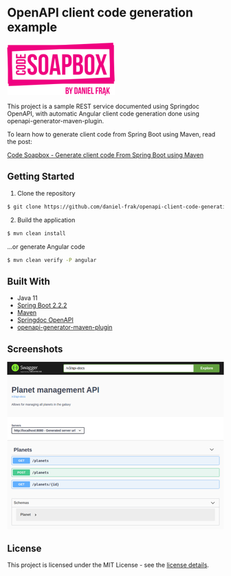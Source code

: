 # OpenAPI client code generation example

![Code Soapbox logo](readme-images/logo.png)

This project is a sample REST service documented using Springdoc OpenAPI, 
with automatic Angular client code generation done using openapi-generator-maven-plugin.

To learn how to generate client code from Spring Boot using Maven, read the post:

[Code Soapbox - Generate client code From Spring Boot using Maven](https://code.danielfrak.com/generate-client-code-from-spring-boot-using-maven/)

## Getting Started

1. Clone the repository
```bash
$ git clone https://github.com/daniel-frak/openapi-client-code-generation.git
```

2. Build the application
```bash
$ mvn clean install
```

...or generate Angular code
```bash
$ mvn clean verify -P angular
```

## Built With

* Java 11
* [Spring Boot 2.2.2](https://start.spring.io/)
* [Maven](https://maven.apache.org/)
* [Springdoc OpenAPI](https://github.com/springdoc/springdoc-openapi/)
* [openapi-generator-maven-plugin](https://github.com/OpenAPITools/openapi-generator/tree/master/modules/openapi-generator-maven-plugin/)

## Screenshots
![Swagger UI documentation](readme-images/screenshot.png)

## License

This project is licensed under the MIT License - see the [license details](https://opensource.org/licenses/MIT).